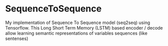 # SequenceToSequence
My implementation of Sequence To Sequence model (seq2seq) using Tensorflow. This Long Short Term Memory (LSTM) based encoder / decode allow learning semantic representations of variables sequences (like sentenses)
